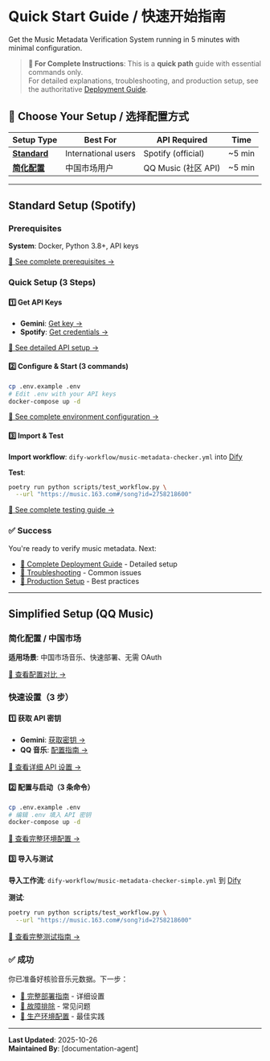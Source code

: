# Quick Start Guide / 快速开始指南

Get the Music Metadata Verification System running in 5 minutes with minimal configuration.

> **📖 For Complete Instructions**: This is a **quick path** guide with essential commands only.  
> For detailed explanations, troubleshooting, and production setup, see the authoritative [Deployment Guide](guides/DEPLOYMENT.md).

## 📌 Choose Your Setup / 选择配置方式

| Setup Type                                 | Best For            | API Required        | Time   |
| ------------------------------------------ | ------------------- | ------------------- | ------ |
| **[Standard](#standard-setup-spotify)**    | International users | Spotify (official)  | ~5 min |
| **[简化配置](#simplified-setup-qq-music)** | 中国市场用户        | QQ Music (社区 API) | ~5 min |

---

## Standard Setup (Spotify)

### Prerequisites

**System**: Docker, Python 3.8+, API keys

[📖 See complete prerequisites →](guides/DEPLOYMENT.md#prerequisites)

### Quick Setup (3 Steps)

#### 1️⃣ Get API Keys

- **Gemini**: [Get key →](https://aistudio.google.com/)
- **Spotify**: [Get credentials →](https://developer.spotify.com/dashboard)

[📖 See detailed API setup →](guides/DEPLOYMENT.md#api-keys-required)

#### 2️⃣ Configure & Start (3 commands)

```bash
cp .env.example .env
# Edit .env with your API keys
docker-compose up -d
```

[📖 See complete environment configuration →](guides/DEPLOYMENT.md#step-2-configure-environment)

#### 3️⃣ Import & Test

**Import workflow**: `dify-workflow/music-metadata-checker.yml` into [Dify](https://cloud.dify.ai/)

**Test**:

```bash
poetry run python scripts/test_workflow.py \
  --url "https://music.163.com#/song?id=2758218600"
```

[📖 See complete testing guide →](guides/DEPLOYMENT.md#verification)

### ✅ Success

You're ready to verify music metadata. Next:

- [📖 Complete Deployment Guide](guides/DEPLOYMENT.md) - Detailed setup
- [🔧 Troubleshooting](guides/DEPLOYMENT.md#troubleshooting) - Common issues
- [🚀 Production Setup](guides/DEPLOYMENT.md#production-considerations) - Best practices

---

## Simplified Setup (QQ Music)

### 简化配置 / 中国市场

**适用场景**: 中国市场音乐、快速部署、无需 OAuth

[📖 查看配置对比 →](guides/DEPLOYMENT.md#deployment-steps)

### 快速设置（3 步）

#### 1️⃣ 获取 API 密钥

- **Gemini**: [获取密钥 →](https://aistudio.google.com/)
- **QQ 音乐**: [配置指南 →](guides/QQMUSIC_API_SETUP.md)

[📖 查看详细 API 设置 →](guides/DEPLOYMENT.md#api-keys-required)

#### 2️⃣ 配置与启动（3 条命令）

```bash
cp .env.example .env
# 编辑 .env 填入 API 密钥
docker-compose up -d
```

[📖 查看完整环境配置 →](guides/DEPLOYMENT.md#step-2-configure-environment)

#### 3️⃣ 导入与测试

**导入工作流**: `dify-workflow/music-metadata-checker-simple.yml` 到 [Dify](https://cloud.dify.ai/)

**测试**:

```bash
poetry run python scripts/test_workflow.py \
  --url "https://music.163.com#/song?id=2758218600"
```

[📖 查看完整测试指南 →](guides/DEPLOYMENT.md#verification)

### ✅ 成功

你已准备好核验音乐元数据。下一步：

- [📖 完整部署指南](guides/DEPLOYMENT.md) - 详细设置
- [🔧 故障排除](guides/DEPLOYMENT.md#troubleshooting) - 常见问题
- [🚀 生产环境配置](guides/DEPLOYMENT.md#production-considerations) - 最佳实践

---

**Last Updated**: 2025-10-26  
**Maintained By**: [documentation-agent]
